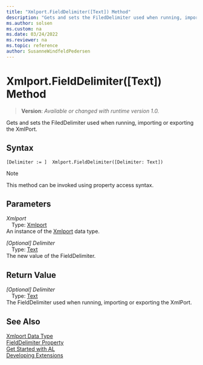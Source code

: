 ```yaml
---
title: "Xmlport.FieldDelimiter([Text]) Method"
description: "Gets and sets the FiledDelimiter used when running, importing or exporting the XmlPort."
ms.author: solsen
ms.custom: na
ms.date: 03/24/2022
ms.reviewer: na
ms.topic: reference
author: SusanneWindfeldPedersen
---
```

[//]: # (START>DO_NOT_EDIT)
[//]: # (IMPORTANT:Do not edit any of the content between here and the END>DO_NOT_EDIT.)
[//]: # (Any modifications should be made in the .xml files in the ModernDev repo.)
# Xmlport.FieldDelimiter([Text]) Method
> **Version**: _Available or changed with runtime version 1.0._

Gets and sets the FiledDelimiter used when running, importing or exporting the XmlPort.


## Syntax
```AL
[Delimiter := ]  Xmlport.FieldDelimiter([Delimiter: Text])
```
> [!NOTE]
> This method can be invoked using property access syntax.
## Parameters
*Xmlport*  
&emsp;Type: [Xmlport](xmlport-data-type.md)  
An instance of the [Xmlport](xmlport-data-type.md) data type.  

*[Optional] Delimiter*  
&emsp;Type: [Text](../text/text-data-type.md)  
The new value of the FieldDelimiter.  


## Return Value
*[Optional] Delimiter*  
&emsp;Type: [Text](../text/text-data-type.md)  
The FieldDelimiter used when running, importing or exporting the XmlPort.


[//]: # (IMPORTANT: END>DO_NOT_EDIT)
## See Also
[Xmlport Data Type](xmlport-data-type.md)  
[FieldDelimiter Property](../../properties/devenv-fielddelimiter-property.md)   
[Get Started with AL](../../devenv-get-started.md)  
[Developing Extensions](../../devenv-dev-overview.md)